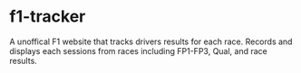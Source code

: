 # f1-tracker
A unoffical F1 website that tracks drivers results for each race. Records and displays each sessions from races including FP1-FP3, Qual, and race results.
